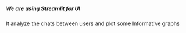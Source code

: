 ##### We are using Streamlit for UI
It analyze the chats between users and plot some Informative graphs
